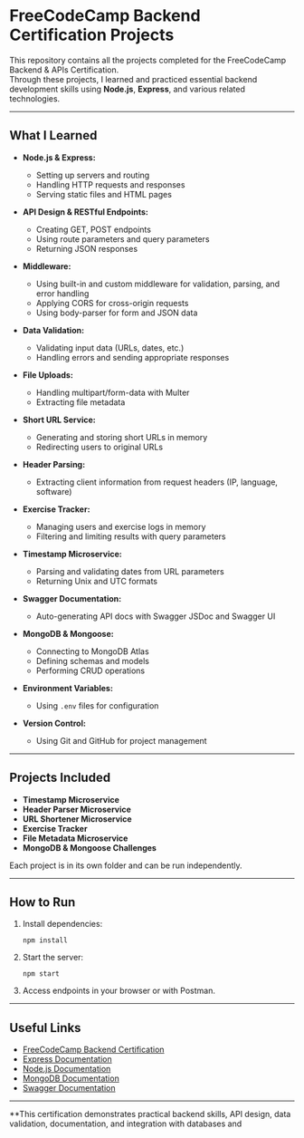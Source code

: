 # FreeCodeCamp Backend Certification Projects

This repository contains all the projects completed for the FreeCodeCamp Backend & APIs Certification.  
Through these projects, I learned and practiced essential backend development skills using **Node.js**, **Express**, and various related technologies.

---

## What I Learned

- **Node.js & Express:**  
  - Setting up servers and routing
  - Handling HTTP requests and responses
  - Serving static files and HTML pages

- **API Design & RESTful Endpoints:**  
  - Creating GET, POST endpoints
  - Using route parameters and query parameters
  - Returning JSON responses

- **Middleware:**  
  - Using built-in and custom middleware for validation, parsing, and error handling
  - Applying CORS for cross-origin requests
  - Using body-parser for form and JSON data

- **Data Validation:**  
  - Validating input data (URLs, dates, etc.)
  - Handling errors and sending appropriate responses

- **File Uploads:**  
  - Handling multipart/form-data with Multer
  - Extracting file metadata

- **Short URL Service:**  
  - Generating and storing short URLs in memory
  - Redirecting users to original URLs

- **Header Parsing:**  
  - Extracting client information from request headers (IP, language, software)

- **Exercise Tracker:**  
  - Managing users and exercise logs in memory
  - Filtering and limiting results with query parameters

- **Timestamp Microservice:**  
  - Parsing and validating dates from URL parameters
  - Returning Unix and UTC formats

- **Swagger Documentation:**  
  - Auto-generating API docs with Swagger JSDoc and Swagger UI

- **MongoDB & Mongoose:**  
  - Connecting to MongoDB Atlas
  - Defining schemas and models
  - Performing CRUD operations

- **Environment Variables:**  
  - Using `.env` files for configuration

- **Version Control:**  
  - Using Git and GitHub for project management

---

## Projects Included

- **Timestamp Microservice**
- **Header Parser Microservice**
- **URL Shortener Microservice**
- **Exercise Tracker**
- **File Metadata Microservice**
- **MongoDB & Mongoose Challenges**

Each project is in its own folder and can be run independently.

---

## How to Run

1. Install dependencies:  
   ```
   npm install
   ```
2. Start the server:  
   ```
   npm start
   ```
3. Access endpoints in your browser or with Postman.

---

## Useful Links

- [FreeCodeCamp Backend Certification](https://www.freecodecamp.org/learn/back-end-development-and-apis/)
- [Express Documentation](https://expressjs.com/)
- [Node.js Documentation](https://nodejs.org/en/docs/)
- [MongoDB Documentation](https://www.mongodb.com/docs/)
- [Swagger Documentation](https://swagger.io/docs/)

---

**This certification demonstrates practical backend skills, API design, data validation, documentation, and integration with databases and